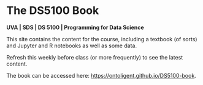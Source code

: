 # The DS5100 Book

**UVA \| SDS \| DS 5100 \| Programming for Data Science**

This site contains the content for the course, including a textbook (of sorts) and Jupyter and R notebooks as well as some data.

Refresh this weekly before class (or more frequently) to see the latest content.

The book can be accessed here: <https://ontoligent.github.io/DS5100-book>.
